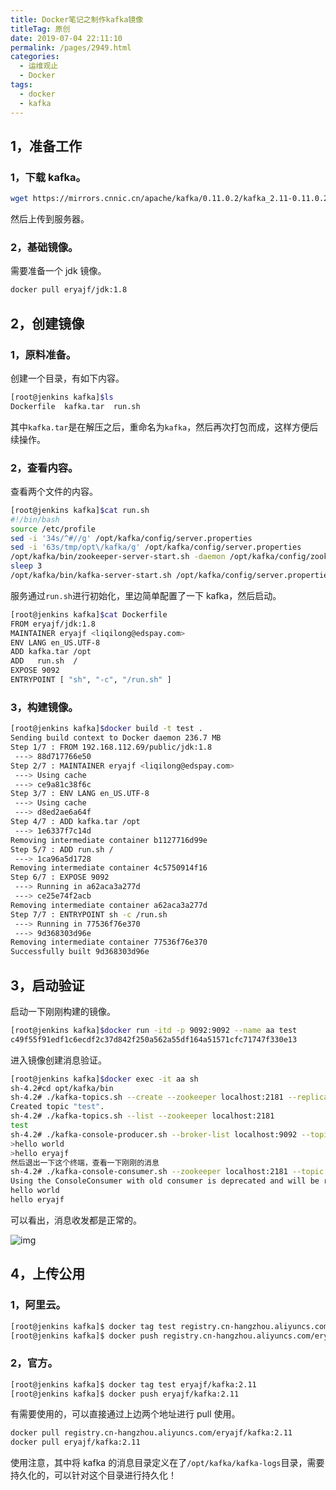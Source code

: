 ```yaml
---
title: Docker笔记之制作kafka镜像
titleTag: 原创
date: 2019-07-04 22:11:10
permalink: /pages/2949.html
categories:
  - 运维观止
  - Docker
tags:
  - docker
  - kafka
---
```


## 1，准备工作



### 1，下载 kafka。



```sh
wget https://mirrors.cnnic.cn/apache/kafka/0.11.0.2/kafka_2.11-0.11.0.2.tgz
```



然后上传到服务器。



### 2，基础镜像。



需要准备一个 jdk 镜像。



```sh
docker pull eryajf/jdk:1.8
```



## 2，创建镜像



### 1，原料准备。



创建一个目录，有如下内容。



```sh
[root@jenkins kafka]$ls
Dockerfile  kafka.tar  run.sh
```



其中`kafka.tar`是在解压之后，重命名为`kafka`，然后再次打包而成，这样方便后续操作。



### 2，查看内容。



查看两个文件的内容。



```sh
[root@jenkins kafka]$cat run.sh
#!/bin/bash
source /etc/profile
sed -i '34s/^#//g' /opt/kafka/config/server.properties
sed -i '63s/tmp/opt\/kafka/g' /opt/kafka/config/server.properties
/opt/kafka/bin/zookeeper-server-start.sh -daemon /opt/kafka/config/zookeeper.properties
sleep 3
/opt/kafka/bin/kafka-server-start.sh /opt/kafka/config/server.properties
```



服务通过`run.sh`进行初始化，里边简单配置了一下 kafka，然后启动。



```sh
[root@jenkins kafka]$cat Dockerfile
FROM eryajf/jdk:1.8
MAINTAINER eryajf <liqilong@edspay.com>
ENV LANG en_US.UTF-8
ADD kafka.tar /opt
ADD   run.sh  /
EXPOSE 9092
ENTRYPOINT [ "sh", "-c", "/run.sh" ]
```



### 3，构建镜像。



```sh
[root@jenkins kafka]$docker build -t test .
Sending build context to Docker daemon 236.7 MB
Step 1/7 : FROM 192.168.112.69/public/jdk:1.8
 ---> 88d717766e50
Step 2/7 : MAINTAINER eryajf <liqilong@edspay.com>
 ---> Using cache
 ---> ce9a81c38f6c
Step 3/7 : ENV LANG en_US.UTF-8
 ---> Using cache
 ---> d8ed2ae6a64f
Step 4/7 : ADD kafka.tar /opt
 ---> 1e6337f7c14d
Removing intermediate container b1127716d99e
Step 5/7 : ADD run.sh /
 ---> 1ca96a5d1728
Removing intermediate container 4c5750914f16
Step 6/7 : EXPOSE 9092
 ---> Running in a62aca3a277d
 ---> ce25e74f2acb
Removing intermediate container a62aca3a277d
Step 7/7 : ENTRYPOINT sh -c /run.sh
 ---> Running in 77536f76e370
 ---> 9d368303d96e
Removing intermediate container 77536f76e370
Successfully built 9d368303d96e
```



## 3，启动验证



启动一下刚刚构建的镜像。



```sh
[root@jenkins kafka]$docker run -itd -p 9092:9092 --name aa test
c49f55f91edf1c6ecdf2c37d842f250a562a55df164a51571cfc71747f330e13
```



进入镜像创建消息验证。



```sh
[root@jenkins kafka]$docker exec -it aa sh
sh-4.2#cd opt/kafka/bin
sh-4.2# ./kafka-topics.sh --create --zookeeper localhost:2181 --replication-factor 1 --partitions 1 --topic test
Created topic "test".
sh-4.2# ./kafka-topics.sh --list --zookeeper localhost:2181
test
sh-4.2# ./kafka-console-producer.sh --broker-list localhost:9092 --topic test
>hello world
>hello eryajf
然后退出一下这个终端，查看一下刚刚的消息
sh-4.2# ./kafka-console-consumer.sh --zookeeper localhost:2181 --topic test --from-beginning
Using the ConsoleConsumer with old consumer is deprecated and will be removed in a future major release. Consider using the new consumer by passing [bootstrap-server] instead of [zookeeper].
hello world
hello eryajf
```



可以看出，消息收发都是正常的。





![img](http://t.eryajf.net/imgs/2021/09/6845deaffabe4983.jpg)





## 4，上传公用



### 1，阿里云。



```sh
[root@jenkins kafka]$ docker tag test registry.cn-hangzhou.aliyuncs.com/eryajf/kafka:2.11
[root@jenkins kafka]$ docker push registry.cn-hangzhou.aliyuncs.com/eryajf/kafka:2.11
```



### 2，官方。



```sh
[root@jenkins kafka]$ docker tag test eryajf/kafka:2.11
[root@jenkins kafka]$ docker push eryajf/kafka:2.11
```



有需要使用的，可以直接通过上边两个地址进行 pull 使用。



```sh
docker pull registry.cn-hangzhou.aliyuncs.com/eryajf/kafka:2.11
docker pull eryajf/kafka:2.11
```



使用注意，其中将 kafka 的消息目录定义在了`/opt/kafka/kafka-logs`目录，需要持久化的，可以针对这个目录进行持久化！
